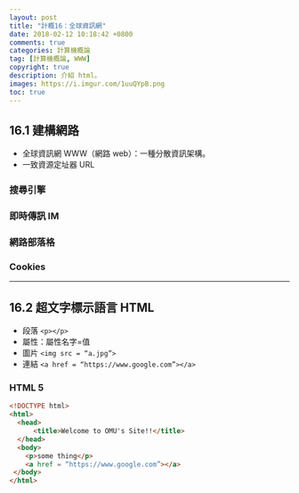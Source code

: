 ```yaml
---
layout: post
title: "計概16：全球資訊網"
date: 2018-02-12 10:18:42 +0800
comments: true
categories: 計算機概論
tag: [計算機概論, WWW]
copyright: true
description: 介紹 html。
images: https://i.imgur.com/1uuQYpB.png
toc: true
---
```

## 16.1 建構網路
- 全球資訊網 WWW（網路 web）：一種分散資訊架構。
- 一致資源定址器 URL

### 搜尋引擎
### 即時傳訊 IM
### 網路部落格
### Cookies

---
## 16.2 超文字標示語言 HTML
- 段落 `<p></p>`
- 屬性：屬性名字=值
- 圖片 `<img src = “a.jpg”>`
- 連結 `<a href = “https://www.google.com”></a>`

<!-- more -->

### HTML 5
```html
<!DOCTYPE html>
<html>
  <head>
      <title>Welcome to OMU's Site!!</title>
  </head>
  <body>
    <p>some thing</p>
    <a href = “https://www.google.com”></a>
 </body>
</html>
```